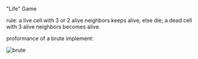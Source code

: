 "Life" Game

rule:
a live cell with 3 or 2 alive neighbors keeps alive, else die;
a dead cell with 3 alive neighbors becomes alive.

proformance of a brute implement:

![brute](https://lh6.googleusercontent.com/-cQhFqglm5V0/Udg2MlLsirI/AAAAAAAABBc/YoegU1-hIXg/w783-h608-no/QQ%25E6%2588%25AA%25E5%259B%25BE20130706231640.png)
